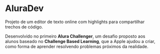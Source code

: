 # AluraDev

Projeto de um editor de texto online com highlights para compartilhar trechos de código.

Desenvolvido no primeiro <b>Alura Challenger</b>, um desafio proposto aos alunos
baseado no <b>Challenge Based Learning</b>, que a Apple ajudou a criar, como forma de aprender resolvendo problemas próximos da realidade.
